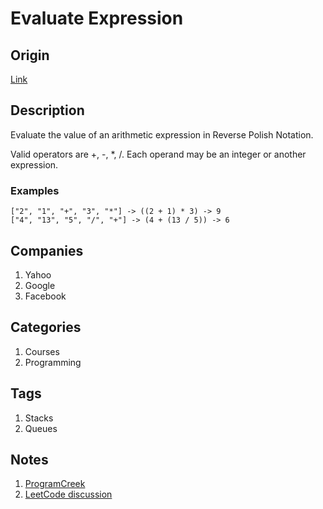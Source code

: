 # Evaluate Expression

## Origin

[Link](https://www.interviewbit.com/problems/evaluate-expression/)

## Description

Evaluate the value of an arithmetic expression in Reverse Polish Notation.

Valid operators are +, -, *, /. Each operand may be an integer or another expression.

### Examples

```text
["2", "1", "+", "3", "*"] -> ((2 + 1) * 3) -> 9
["4", "13", "5", "/", "+"] -> (4 + (13 / 5)) -> 6
```

## Companies

1. Yahoo
1. Google
1. Facebook

## Categories

1. Courses
1. Programming

## Tags

1. Stacks
1. Queues

## Notes

1. [ProgramCreek](https://www.programcreek.com/2012/12/leetcode-evaluate-reverse-polish-notation/)
1. [LeetCode discussion](https://leetcode.com/problems/evaluate-reverse-polish-notation/discuss/47430)